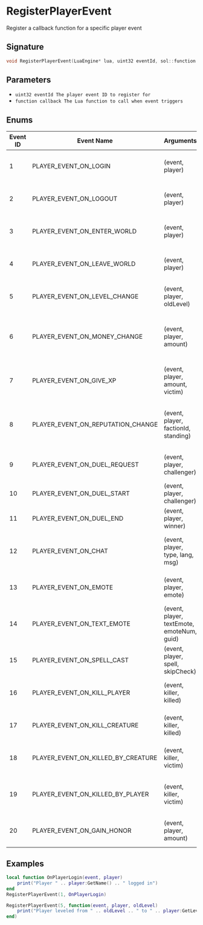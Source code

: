 # RegisterPlayerEvent

Register a callback function for a specific player event

## Signature

```cpp
void RegisterPlayerEvent(LuaEngine* lua, uint32 eventId, sol::function callback)
```

## Parameters

- `uint32 eventId The player event ID to register for`
- `function callback The Lua function to call when event triggers`

## Enums

| Event ID | Event Name | Arguments | Context | Description |
|----------|------------|-----------|---------|-------------|
| 1 | PLAYER_EVENT_ON_LOGIN | (event, player) | WorldState + MapState | Triggered when player successfully logs in |
| 2 | PLAYER_EVENT_ON_LOGOUT | (event, player) | WorldState + MapState | Triggered when player logs out or disconnects |
| 3 | PLAYER_EVENT_ON_ENTER_WORLD | (event, player) | WorldState + MapState | Triggered when player enters the game world |
| 4 | PLAYER_EVENT_ON_LEAVE_WORLD | (event, player) | WorldState + MapState | Triggered when player leaves the game world |
| 5 | PLAYER_EVENT_ON_LEVEL_CHANGE | (event, player, oldLevel) | WorldState + MapState | Triggered when player gains or loses levels |
| 6 | PLAYER_EVENT_ON_MONEY_CHANGE | (event, player, amount) | WorldState + MapState | Triggered when player's money amount changes |
| 7 | PLAYER_EVENT_ON_GIVE_XP | (event, player, amount, victim) | WorldState + MapState | Triggered when player receives experience points |
| 8 | PLAYER_EVENT_ON_REPUTATION_CHANGE | (event, player, factionId, standing) | WorldState + MapState | Triggered when player's reputation with faction changes |
| 9 | PLAYER_EVENT_ON_DUEL_REQUEST | (event, player, challenger) | WorldState + MapState | Triggered when player receives a duel request |
| 10 | PLAYER_EVENT_ON_DUEL_START | (event, player, challenger) | WorldState + MapState | Triggered when a duel begins |
| 11 | PLAYER_EVENT_ON_DUEL_END | (event, player, winner) | WorldState + MapState | Triggered when a duel ends |
| 12 | PLAYER_EVENT_ON_CHAT | (event, player, type, lang, msg) | WorldState + MapState | Triggered when player sends a chat message |
| 13 | PLAYER_EVENT_ON_EMOTE | (event, player, emote) | WorldState + MapState | Triggered when player performs an emote |
| 14 | PLAYER_EVENT_ON_TEXT_EMOTE | (event, player, textEmote, emoteNum, guid) | WorldState + MapState | Triggered when player performs a text-based emote |
| 15 | PLAYER_EVENT_ON_SPELL_CAST | (event, player, spell, skipCheck) | WorldState + MapState | Triggered when player casts a spell |
| 16 | PLAYER_EVENT_ON_KILL_PLAYER | (event, killer, killed) | WorldState + MapState | Triggered when player kills another player |
| 17 | PLAYER_EVENT_ON_KILL_CREATURE | (event, killer, killed) | WorldState + MapState | Triggered when player kills a creature |
| 18 | PLAYER_EVENT_ON_KILLED_BY_CREATURE | (event, killer, victim) | WorldState + MapState | Triggered when player is killed by a creature |
| 19 | PLAYER_EVENT_ON_KILLED_BY_PLAYER | (event, killer, victim) | WorldState + MapState | Triggered when player is killed by another player |
| 20 | PLAYER_EVENT_ON_GAIN_HONOR | (event, player, amount) | WorldState + MapState | Triggered when player gains honor points |

## Examples

```lua
local function OnPlayerLogin(event, player)
    print("Player " .. player:GetName() .. " logged in")
end
RegisterPlayerEvent(1, OnPlayerLogin)

RegisterPlayerEvent(5, function(event, player, oldLevel)
    print("Player leveled from " .. oldLevel .. " to " .. player:GetLevel())
end)
```
